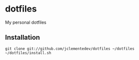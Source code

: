 # dotfiles

My personal dotfiles

## Installation

```shell
git clone git://github.com/jclementedev/dotfiles ~/dotfiles
~/dotfiles/install.sh
```
